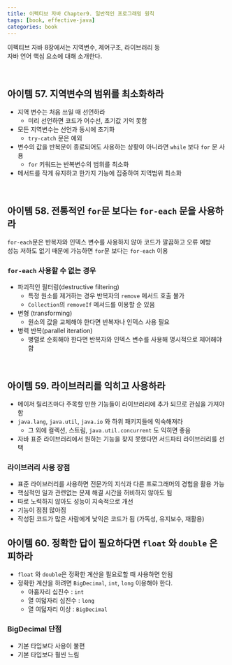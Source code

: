 ```yaml
---
title: 이펙티브 자바 Chapter9. 일반적인 프로그래밍 원칙
tags: [book, effective-java]
categories: book
---
```



이펙티브 자바 8장에서는 지역변수, 제어구조, 라이브러리 등    
자바 언어 핵심 요소에 대해 소개한다.

<!--more-->

<br/>

## 아이템 57. 지역변수의 범위를 최소화하라 

- 지역 변수는 처음 쓰일 때 선언하라
  - 미리 선언하면 코드가 어수선, 초기값 기억 못함
- 모든 지역변수는 선언과 동시에 초기화
  - `try-catch` 문은 예외   
- 변수의 값을 반복문이 종료되어도 사용하는 상황이 아니라면 `while` 보다 `for` 문 사용
  - `for` 키워드는 반복변수의 범위를 최소화
- 메서드를 작게 유지하고 한가지 기능에 집중하여 지역범위 최소화


<br/>

## 아이템 58. 전통적인 `for`문 보다는 `for-each` 문을 사용하라

`for-each`문은 반복자와 인덱스 변수를 사용하지 않아 코드가 깔끔하고 오류 예방  
성능 저하도 없기 때문에 가능하면 `for`문 보다는 `for-each` 이용

### `for-each` 사용할 수 없는 경우
- 파괴적인 필터링(destructive filtering)
  - 특정 원소를 제거하는 경우 반복자의 `remove` 메서드 호출 불가
  - `Collection`의 `removeIf` 메서드를 이용할 순 있음
- 변형 (transforming)
  - 원소의 값을 교체해야 한다면 반복자나 인덱스 사용 필요  
- 병력 반복(parallel iteration)
  - 병렬로 순회해야 한다면 반복자와 인덱스 변수를 사용해 명시적으로 제어해야 함
  
<br/>

## 아이템 59. 라이브러리를 익히고 사용하라

- 메이저 릴리즈마다 주목할 만한 기능들이 라이브러리에 추가 되므로 관심을 가져야 함 
- `java.lang`, `java.util`, `java.io` 와 하위 패키지들에 익숙해져라
  - 그 외에 컬렉션, 스트림, `java.util.concurrent` 도 익히면 좋음
- 자바 표준 라이브러리에서 원하는 기능을 찾지 못했다면 서드파티 라이브러리를 선택  

### 라이브러리 사용 장점
- 표준 라이브러리를 사용하면 전문가의 지식과 다른 프로그래머의 경험을 활용 가능  
- 핵심적인 일과 관련없는 문제 해결 시간을 허비하지 않아도 됨  
- 따로 노력하지 않아도 성능이 지속적으로 개선
- 기능이 점점 많아짐
- 작성된 코드가 많은 사람에게 낯익은 코드가 됨 (가독성, 유지보수, 재활용)


## 아이템 60. 정확한 답이 필요하다면 `float` 와 `double` 은 피하라

- `float` 와 `double`은 정확한 계산을 필요로할 때 사용하면 안됨
- 정확한 계산을 하려면 `BigDecimal`, `int`, `long` 이용해야 한다.
  - 아홉자리 십진수 : `int` 
  - 열 여덟자리 십진수 : `long` 
  - 열 여덟자리 이상 : `BigDecimal`
    
### BigDecimal 단점
- 기본 타입보다 사용이 불편
- 기본 타입보다 훨씬 느림


